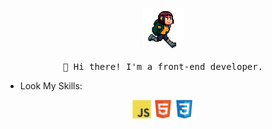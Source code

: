 <p align="center">
  <img src="/images/run.gif" width="65px">
  <br><br>
  <samp>
    👋 Hi there! I'm a front-end developer.
  </samp>
</p>

- Look My Skills:

<div align="center">
  <img src='/images/js.svg' width='30' />
   <img src='/images/html.svg' width='30' />
   <img src='/images/css.svg' width='30' />
</div>
